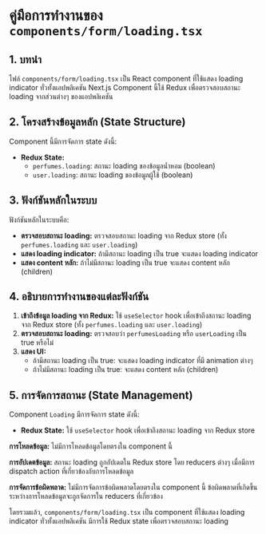 # คู่มือการทำงานของ `components/form/loading.tsx`

## 1. บทนำ

ไฟล์ `components/form/loading.tsx` เป็น React component ที่ใช้แสดง loading indicator ทั่วทั้งแอปพลิเคชัน Next.js Component นี้ใช้ Redux เพื่อตรวจสอบสถานะ loading จากส่วนต่างๆ ของแอปพลิเคชัน

## 2. โครงสร้างข้อมูลหลัก (State Structure)

Component นี้มีการจัดการ state ดังนี้:

*   **Redux State:**
    *   `perfumes.loading`: สถานะ loading ของข้อมูลน้ำหอม (boolean)
    *   `user.loading`: สถานะ loading ของข้อมูลผู้ใช้ (boolean)

## 3. ฟังก์ชันหลักในระบบ

ฟังก์ชันหลักในระบบคือ:

*   **ตรวจสอบสถานะ loading:** ตรวจสอบสถานะ loading จาก Redux store (ทั้ง `perfumes.loading` และ `user.loading`)
*   **แสดง loading indicator:** ถ้ามีสถานะ loading เป็น true จะแสดง loading indicator
*   **แสดง content หลัก:** ถ้าไม่มีสถานะ loading เป็น true จะแสดง content หลัก (children)

## 4. อธิบายการทำงานของแต่ละฟังก์ชัน

1.  **เข้าถึงข้อมูล loading จาก Redux:** ใช้ `useSelector` hook เพื่อเข้าถึงสถานะ loading จาก Redux store (ทั้ง `perfumes.loading` และ `user.loading`)
2.  **ตรวจสอบสถานะ loading:** ตรวจสอบว่า `perfumesLoading` หรือ `userLoading` เป็น true หรือไม่
3.  **แสดง UI:**
    *   ถ้ามีสถานะ loading เป็น true: จะแสดง loading indicator ที่มี animation ต่างๆ
    *   ถ้าไม่มีสถานะ loading เป็น true: จะแสดง content หลัก (children)

## 5. การจัดการสถานะ (State Management)

Component `Loading` มีการจัดการ state ดังนี้:

*   **Redux State:** ใช้ `useSelector` hook เพื่อเข้าถึงสถานะ loading จาก Redux store

**การโหลดข้อมูล:** ไม่มีการโหลดข้อมูลโดยตรงใน component นี้

**การอัปเดตข้อมูล:** สถานะ loading ถูกอัปเดตใน Redux store โดย reducers ต่างๆ เมื่อมีการ dispatch action ที่เกี่ยวข้องกับการโหลดข้อมูล

**การจัดการข้อผิดพลาด:** ไม่มีการจัดการข้อผิดพลาดโดยตรงใน component นี้ ข้อผิดพลาดที่เกิดขึ้นระหว่างการโหลดข้อมูลจะถูกจัดการใน reducers ที่เกี่ยวข้อง

โดยรวมแล้ว, `components/form/loading.tsx` เป็น component ที่ใช้แสดง loading indicator ทั่วทั้งแอปพลิเคชัน มีการใช้ Redux state เพื่อตรวจสอบสถานะ loading